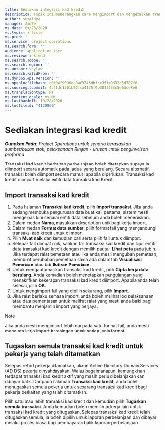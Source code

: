 ```yaml
---
title: Sediakan integrasi kad kredit
description: Topik ini menerangkan cara mengimport dan mengekalkan transaksi kad kredit yang berkaitan dengan perbelanjaan.
author: suvaidya
manager: AnnBe
ms.date: 09/23/2020
ms.topic: article
ms.prod: ''
ms.service: project-operations
ms.search.form: ''
audience: Application User
ms.reviewer: kfend
ms.search.scope: ''
ms.search.region: ''
ms.author: shylaw
ms.search.validFrom: ''
ms.dyn365.ops.version: ''
ms.openlocfilehash: e0004f9096ea8a03745dbfce35fe0d32d3d707f6
ms.sourcegitcommit: 4cf1dc1561b92fca4175f0b3813133c5e63ce8e6
ms.translationtype: HT
ms.contentlocale: ms-MY
ms.lasthandoff: 10/28/2020
ms.locfileid: "4120869"
---
```

# <a name="set-up-credit-card-integration"></a>Sediakan integrasi kad kredit

_**Gunakan Pada:** Project Operations untuk senario berasaskan sumber/bukan stok, pelaksanaan Ringan - urusan untuk penginvoisan proforma_

Transaksi kad kredit berkaitan perbelanjaan boleh ditetapkan supaya ia diimport secara automatik pada jadual yang berulang. Secara alternatif, transaksi boleh diimport secara manual apabila diperlukan. Transaksi kad kredit diimport melalui entiti data transaksi kad Kredit.

## <a name="import-credit-card-transactions"></a>Import transaksi kad kredit

1. Pada halaman **Transaksi kad kredit**, pilih **Import transaksi**. Jika anda sedang membuka pengurusan data buat kali pertama, sistem mesti mengemas kini senarai entiti data sebelum anda boleh meneruskan.
2. Dalam medan **Nama**, masukkan description unik bagi kerja import.
3. Dalam medan **Format data sumber**, pilih format fail yang mengandungi transaksi kad kredit untuk diimport.
4. Pilih **Muat naik** dan kemudian cari serta pilih fail untuk diimport.
5. Selepas fail dimuat naik, sahkan fail transaksi kad kredit dan lajur entiti data transaksi kad kredit dengan memilih pautan **Lihat peta** pada jubin. Jika terdapat ralat pemetaan atau jika anda mesti mengubah pemetaan, membuat perubahan pemetaan sama ada dalam tab **Visualisasi Pemetaan** atau tab **Butiran Pemetaan**.
6. Untuk mengautomasikan transaksi kad kredit, pilih **Cipta kerja data berulang**. Anda kemudian boleh menetapkan pengulangan yang menakrifkan kekerapan transaksi kad kredit diimport. Apabila anda telah selesai, pilih **OK**.
7. Untuk mengimport fail yang dipilih sekarang, pilih **Import**.
8. Jika ralat berlaku semasa import, anda boleh melihat log pelaksanaan atau data pementasan untuk melihat ralat yang mesti anda baiki bagi membantu menjamin import yang berjaya.

> [!NOTE]
> Jika anda mesti mengimport lebih daripada satu format fail, anda mesti mencipta kerja import berasingan untuk setiap jenis format.

## <a name="reassign-the-credit-card-transactions-for-terminated-employees"></a>Tugaskan semula transaksi kad kredit untuk pekerja yang telah ditamatkan

Selepas rekod pekerja ditamatkan, akaun Active Directory Domain Services (AD DS) pekerja dinyahdayakan. Walau bagaimanapun, kemungkinan terdapat transaksi kad kredit aktif yang masih perlu dibelanjakan dan dibayar balik. Daripada halaman **Transaksi kad kredit**, anda boleh menugaskan semula pekerja untuk sebarang transaksi kad kredit bagi pekerja berkaitan yang telah ditamatkan.

Pilih satu atau lebih transaksi kad kredit dan kemudian pilih **Tugaskan semula transaksi**. Anda kemudian boleh memilih pekerja lain untuk transaksi kad kredit yang ditugaskan. Selepas transaksi kad kredit telah ditugaskan semula, ia boleh dipilih untuk laporan perbelanjaan dan dibayar melalui proses biasa bagi pembayaran balik laporan perbelanjaan.
